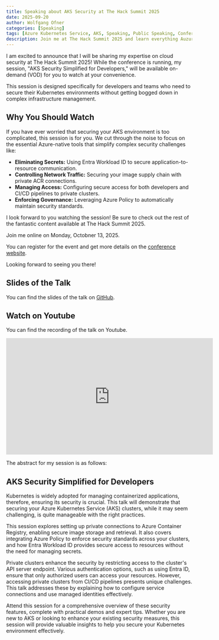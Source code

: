 ```yaml
---
title: Speaking about AKS Security at The Hack Summit 2025
date: 2025-09-20
author: Wolfgang Ofner
categories: [Speaking]
tags: [Azure Kubernetes Service, AKS, Speaking, Public Speaking, Conference,Kubernetes, Azure, Security]
description: Join me at The Hack Summit 2025 and learn everything Auzure developers need to know to keep their AKS cluster secure.
---
```


I am excited to announce that I will be sharing my expertise on cloud security at The Hack Summit 2025! While the conference is running, my session, "AKS Security Simplified for Developers," will be available on-demand (VOD) for you to watch at your convenience.

This session is designed specifically for developers and teams who need to secure their Kubernetes environments without getting bogged down in complex infrastructure management.

## Why You Should Watch

If you have ever worried that securing your AKS environment is too complicated, this session is for you. We cut through the noise to focus on the essential Azure-native tools that simplify complex security challenges like:

- **Eliminating Secrets:** Using Entra Workload ID to secure application-to-resource communication.
- **Controlling Network Traffic:** Securing your image supply chain with private ACR connections.
- **Managing Access:** Configuring secure access for both developers and CI/CD pipelines to private clusters.
- **Enforcing Governance:** Leveraging Azure Policy to automatically maintain security standards.

I look forward to you watching the session! Be sure to check out the rest of the fantastic content available at The Hack Summit 2025.

Join me online on Monday, Octobner 13, 2025.

You can register for the event and get more details on the <a href="https://thehacksummit.com/en" target="_blank" rel="noopener noreferrer">conference website</a>.

Looking forward to seeing you there!

## Slides of the Talk

You can find the slides of the talk on <a href="https://github.com/WolfgangOfner/Presentation/blob/main/2025%20-%20The%20Hack%20Summit%202025/AKS%20Security%20Simplified%20for%20Developers.pdf" target="_blank" rel="noopener noreferrer">GitHub</a>.

## Watch on Youtube

You can find the recording of the talk on Youtube.

<iframe width="560" height="315" src="https://youtu.be/kymejuB0CZI" title="YouTube video player" frameborder="0" allow="accelerometer; autoplay; clipboard-write; encrypted-media; gyroscope; picture-in-picture; web-share" referrerpolicy="strict-origin-when-cross-origin" allowfullscreen></iframe>

The abstract for my session is as follows:

## AKS Security Simplified for Developers

Kubernetes is widely adopted for managing containerized applications, therefore, ensuring its security is crucial. This talk will demonstrate that securing your Azure Kubernetes Service (AKS) clusters, while it may seem challenging, is quite manageable with the right practices. 

This session explores setting up private connections to Azure Container Registry, enabling secure image storage and retrieval. It also covers integrating Azure Policy to enforce security standards across your clusters, and how Entra Workload ID provides secure access to resources without the need for managing secrets. 

Private clusters enhance the security by restricting access to the cluster's API server endpoint. Various authentication options, such as using Entra ID, ensure that only authorized users can access your resources. However, accessing private clusters from CI/CD pipelines presents unique challenges. This talk addresses these by explaining how to configure service connections and use managed identities effectively. 

Attend this session for a comprehensive overview of these security features, complete with practical demos and expert tips. Whether you are new to AKS or looking to enhance your existing security measures, this session will provide valuable insights to help you secure your Kubernetes environment effectively.